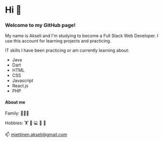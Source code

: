 # Hi 👋

### Welcome to my GitHub page!

My name is Akseli and I'm studying to become a Full Stack Web Developer. I use this account for learning projects and practicing. 

IT skills I have been practicing or am currently learning about:
  - Java
  - Dart
  - HTML
  - CSS
  - Javascript
  - React.js
  - PHP


#### About me
Family: :family_man_woman_girl:	

Hobbies: :weight_lifting:	:running:	:computer: :juggling_person: :hiking_boot:


📫 miettinen.akseli@gmail.com
